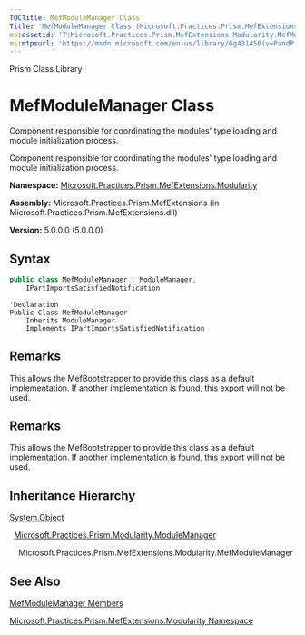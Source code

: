 ```yaml
---
TOCTitle: MefModuleManager Class
Title: 'MefModuleManager Class (Microsoft.Practices.Prism.MefExtensions.Modularity)'
ms:assetid: 'T:Microsoft.Practices.Prism.MefExtensions.Modularity.MefModuleManager'
ms:mtpsurl: 'https://msdn.microsoft.com/en-us/library/Gg431450(v=PandP.50)'
---
```


Prism Class Library

# MefModuleManager Class

Component responsible for coordinating the modules' type loading and module initialization process.

Component responsible for coordinating the modules' type loading and module initialization process.

**Namespace:** [Microsoft.Practices.Prism.MefExtensions.Modularity](https://msdn.microsoft.com/en-us/library/microsoft.practices.prism.mefextensions.modularity(v=pandp.50))

**Assembly:** Microsoft.Practices.Prism.MefExtensions (in Microsoft.Practices.Prism.MefExtensions.dll)

**Version:** 5.0.0.0 (5.0.0.0)

## Syntax

```C#
public class MefModuleManager : ModuleManager, 
	IPartImportsSatisfiedNotification
```

```VB
'Declaration
Public Class MefModuleManager
	Inherits ModuleManager
	Implements IPartImportsSatisfiedNotification
```

## Remarks

 This allows the MefBootstrapper to provide this class as a default implementation. If another implementation is found, this export will not be used.

## Remarks

 This allows the MefBootstrapper to provide this class as a default implementation. If another implementation is found, this export will not be used.

## Inheritance Hierarchy

[System.Object](http://msdn.microsoft.com/en-us/library/e5kfa45b)

  [Microsoft.Practices.Prism.Modularity.ModuleManager](https://msdn.microsoft.com/en-us/library/microsoft.practices.prism.modularity.modulemanager(v=pandp.50))
  
    Microsoft.Practices.Prism.MefExtensions.Modularity.MefModuleManager

## See Also

[MefModuleManager Members](https://msdn.microsoft.com/en-us/library/microsoft.practices.prism.mefextensions.modularity.mefmodulemanager_members(v=pandp.50))

[Microsoft.Practices.Prism.MefExtensions.Modularity Namespace](https://msdn.microsoft.com/en-us/library/microsoft.practices.prism.mefextensions.modularity(v=pandp.50))
